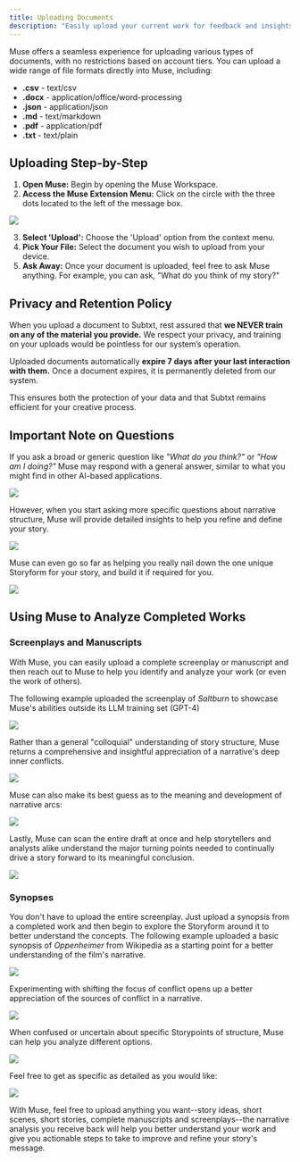 ```yaml
---
title: Uploading Documents
description: "Easily upload your current work for feedback and insights"
---
```


Muse offers a seamless experience for uploading various types of documents, with no restrictions based on account tiers. You can upload a wide range of file formats directly into Muse, including:

- **.csv** - text/csv
- **.docx** - application/office/word-processing
- **.json** - application/json
- **.md** - text/markdown
- **.pdf** - application/pdf
- **.txt** - text/plain

## Uploading Step-by-Step

1. **Open Muse:** Begin by opening the Muse Workspace.
2. **Access the Muse Extension Menu:** Click on the circle with the three dots located to the left of the message box.

![](https://res.cloudinary.com/narrative-first/image/upload/v1725061661/documentation/uploading-documents-muse.png)

3. **Select 'Upload':** Choose the 'Upload' option from the context menu.
4. **Pick Your File:** Select the document you wish to upload from your device.
5. **Ask Away:** Once your document is uploaded, feel free to ask Muse anything. For example, you can ask, "What do you think of my story?"

## Privacy and Retention Policy

When you upload a document to Subtxt, rest assured that **we NEVER train on any of the material you provide.** We respect your privacy, and training on your uploads would be pointless for our system’s operation.

Uploaded documents automatically **expire 7 days after your last interaction with them.** Once a document expires, it is permanently deleted from our system.

This ensures both the protection of your data and that Subtxt remains efficient for your creative process.

## Important Note on Questions

If you ask a broad or generic question like _"What do you think?"_ or _"How am I doing?"_ Muse may respond with a general answer, similar to what you might find in other AI-based applications. 

![](https://res.cloudinary.com/narrative-first/image/upload/v1725061504/documentation/uploading-documents-into-muse-1.png)

However, when you start asking more specific questions about narrative structure, Muse will provide detailed insights to help you refine and define your story.

![](https://res.cloudinary.com/narrative-first/image/upload/v1725061504/documentation/uploading-documents-into-muse-2.png)

Muse can even go so far as helping you really nail down the one unique Storyform for your story, and build it if required for you.

![](https://res.cloudinary.com/narrative-first/image/upload/v1725061504/documentation/uploading-documents-into-muse-3.png)

## Using Muse to Analyze Completed Works

### Screenplays and Manuscripts

With Muse, you can easily upload a complete screenplay or manuscript and then reach out to Muse to help you identify and analyze your work (or even the work of others).

The following example uploaded the screenplay of _Saltburn_ to showcase Muse's abilities outside its LLM training set (GPT-4)

![](https://res.cloudinary.com/narrative-first/image/upload/v1708472142/documentation/saltburn-analysis-01.png)

Rather than a general "colloquial" understanding of story structure, Muse returns a comprehensive and insightful appreciation of a narrative's deep inner conflicts.

![](https://res.cloudinary.com/narrative-first/image/upload/v1708472143/documentation/saltburn-analysis-02.png)

Muse can also make its best guess as to the meaning and development of narrative arcs:

![](https://res.cloudinary.com/narrative-first/image/upload/v1708472143/documentation/saltburn-analysis-03.png)

Lastly, Muse can scan the entire draft at once and help storytellers and analysts alike understand the major turning points needed to continually drive a story forward to its meaningful conclusion.

![](https://res.cloudinary.com/narrative-first/image/upload/v1708472143/documentation/saltburn-analysis-04.png)

### Synopses

You don't have to upload the entire screenplay. Just upload a synopsis from a completed work and then begin to explore the Storyform around it to better understand the concepts. The following example uploaded a basic synopsis of _Oppenheimer_ from Wikipedia as a starting point for a better understanding of the film's narrative.

![](https://res.cloudinary.com/narrative-first/image/upload/v1707959411/articles/oppenheimer-analysis-01.png)

Experimenting with shifting the focus of conflict opens up a better appreciation of the sources of conflict in a narrative.

![](https://res.cloudinary.com/narrative-first/image/upload/v1707960226/articles/oppenheimer-analysis-03.png)

When confused or uncertain about specific Storypoints of structure, Muse can help you analyze different options.

![](https://res.cloudinary.com/narrative-first/image/upload/v1707960565/articles/oppenheimer-analysis-04.png)

Feel free to get as specific as detailed as you would like:

![](https://res.cloudinary.com/narrative-first/image/upload/v1707962841/articles/oppenheimer-analysis-15.png)

With Muse, feel free to upload anything you want--story ideas, short scenes, short stories, complete manuscripts and screenplays--the narrative analysis you receive back will help you better understand your work and give you actionable steps to take to improve and refine your story's message.